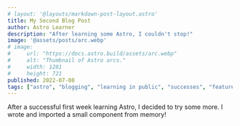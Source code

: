```yaml
---
# layout: '@layouts/markdown-post-layout.astro'
title: My Second Blog Post
author: Astro Learner
description: "After learning some Astro, I couldn't stop!"
image: '@assets/posts/arc.webp'
# image:
#     url: "https://docs.astro.build/assets/arc.webp"
#     alt: "Thumbnail of Astro arcs."
#     width: 1281
#     height: 721
published: 2022-07-08
tags: ["astro", "blogging", "learning in public", "successes", "featured"]
---
```

After a successful first week learning Astro, I decided to try some more. I wrote and imported a small component from memory!
